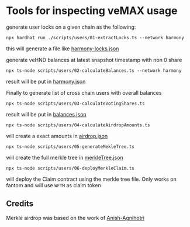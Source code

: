 # Tools for inspecting veMAX usage

generate user locks on a given chain as the following:

```shell
npx hardhat run ./scripts/users/01-extractLocks.ts --network harmony 
```
this will generate a file like [harmony-locks.json](./scripts/users/snapshots/harmony-locks.json)

generate veHND balances at latest snapshot timestamp with non 0 share
```shell
npx ts-node scripts/users/02-calculateBalances.ts --network harmony 
```

result will be put in [harmony.json](./scripts/users/balances/harmony.json)

Finally to generate list of cross chain users with overall balances

```shell
npx ts-node scripts/users/03-calculateVotingShares.ts
```

result will be put in [balances.json](./scripts/users/balances.json)

```shell
npx ts-node scripts/users/04-calculateAirdropAmounts.ts
```

will create a exact amounts in [airdrop.json](./scripts/users/airdrop.json)

```shell
npx ts-node scripts/users/05-generateMekleTree.ts
```

will create the full merkle tree in [merkleTree.json](./scripts/users/merkleTree.json)

```shell
npx ts-node scripts/users/06-deployMerkleClaim.ts
```

will deploy the Claim contract using the merkle tree file. Only works on fantom
and will use `WFTM` as claim token

## Credits

Merkle airdrop was based on the work of [Anish-Agnihotri](https://github.com/Anish-Agnihotri/merkle-airdrop-starter)